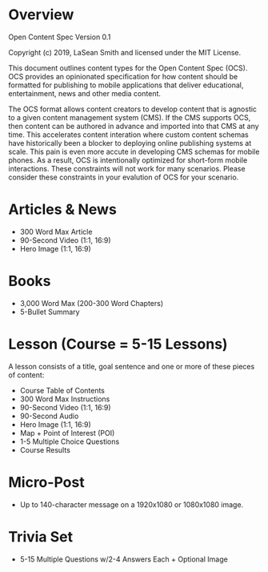 # Overview

Open Content Spec Version 0.1

Copyright (c) 2019, LaSean Smith and licensed under the MIT License.

This document outlines content types for the Open Content Spec (OCS).  OCS provides an opinionated specification for how content should be formatted for publishing to mobile applications that deliver educational, entertainment, news and other media content.

The OCS format allows content creators to develop content that is agnostic to a given content management system (CMS).  If the CMS supports OCS, then content can be authored in advance and imported into that CMS at any time.  This accelerates content interation where custom content schemas have historically been a blocker to deploying online publishing systems at scale.  This pain is even more accute in developing CMS schemas for mobile phones.  As a result, OCS is intentionally optimized for short-form mobile interactions.  These constraints will not work for many scenarios.  Please consider these constraints in your evalution of OCS for your scenario.

# Articles & News

- 300 Word Max Article
- 90-Second Video (1:1, 16:9)
- Hero Image (1:1, 16:9) 
 
# Books

- 3,000 Word Max (200-300 Word Chapters)
- 5-Bullet Summary

# Lesson (Course = 5-15 Lessons)

A lesson consists of a title, goal sentence and one or more of these pieces of content:

- Course Table of Contents
- 300 Word Max Instructions
- 90-Second Video (1:1, 16:9)
- 90-Second Audio
- Hero Image (1:1, 16:9)
- Map + Point of Interest (POI)
- 1-5 Multiple Choice Questions
- Course Results

# Micro-Post

- Up to 140-character message on a 1920x1080 or 1080x1080 image.

# Trivia Set

- 5-15 Multiple Questions w/2-4 Answers Each + Optional Image

